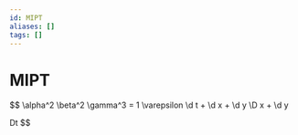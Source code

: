 ```yaml
---
id: MIPT
aliases: []
tags: []
---
```


# MIPT

$$
\alpha^2 \beta^2 \gamma^3 = 1 \varepsilon
\d t + \d x + \d y
\D x + \d y

Dt
$$
